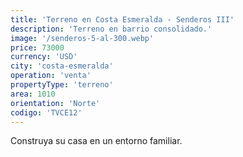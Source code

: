 ```yaml
---
title: 'Terreno en Costa Esmeralda - Senderos III'
description: 'Terreno en barrio consolidado.'
image: '/senderos-5-al-300.webp'
price: 73000
currency: 'USD'
city: 'costa-esmeralda'
operation: 'venta'
propertyType: 'terreno'
area: 1010
orientation: 'Norte'
codigo: 'TVCE12'
---
```


Construya su casa en un entorno familiar.
